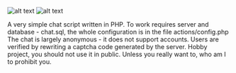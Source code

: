 ![alt text](https://i.imgur.com/KFXFK6i.png)
![alt text](https://i.imgur.com/5vpUiqp.png)

A very simple chat script written in PHP.
To work requires server and database - chat.sql, the whole configuration is in the file actions/config.php
The chat is largely anonymous - it does not support accounts. Users are verified by rewriting a captcha code generated by the server.
Hobby project, you should not use it in public. Unless you really want to, who am I to prohibit you.
